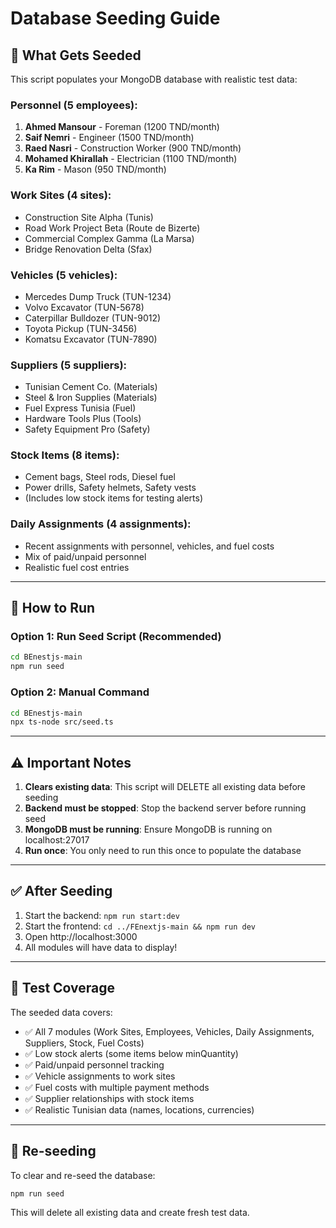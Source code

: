 # Database Seeding Guide

## 🌱 What Gets Seeded

This script populates your MongoDB database with realistic test data:

### Personnel (5 employees):
1. **Ahmed Mansour** - Foreman (1200 TND/month)
2. **Saif Nemri** - Engineer (1500 TND/month)
3. **Raed Nasri** - Construction Worker (900 TND/month)
4. **Mohamed Khirallah** - Electrician (1100 TND/month)
5. **Ka Rim** - Mason (950 TND/month)

### Work Sites (4 sites):
- Construction Site Alpha (Tunis)
- Road Work Project Beta (Route de Bizerte)
- Commercial Complex Gamma (La Marsa)
- Bridge Renovation Delta (Sfax)

### Vehicles (5 vehicles):
- Mercedes Dump Truck (TUN-1234)
- Volvo Excavator (TUN-5678)
- Caterpillar Bulldozer (TUN-9012)
- Toyota Pickup (TUN-3456)
- Komatsu Excavator (TUN-7890)

### Suppliers (5 suppliers):
- Tunisian Cement Co. (Materials)
- Steel & Iron Supplies (Materials)
- Fuel Express Tunisia (Fuel)
- Hardware Tools Plus (Tools)
- Safety Equipment Pro (Safety)

### Stock Items (8 items):
- Cement bags, Steel rods, Diesel fuel
- Power drills, Safety helmets, Safety vests
- (Includes low stock items for testing alerts)

### Daily Assignments (4 assignments):
- Recent assignments with personnel, vehicles, and fuel costs
- Mix of paid/unpaid personnel
- Realistic fuel cost entries

---

## 🚀 How to Run

### Option 1: Run Seed Script (Recommended)

```bash
cd BEnestjs-main
npm run seed
```

### Option 2: Manual Command

```bash
cd BEnestjs-main
npx ts-node src/seed.ts
```

---

## ⚠️ Important Notes

1. **Clears existing data**: This script will DELETE all existing data before seeding
2. **Backend must be stopped**: Stop the backend server before running seed
3. **MongoDB must be running**: Ensure MongoDB is running on localhost:27017
4. **Run once**: You only need to run this once to populate the database

---

## ✅ After Seeding

1. Start the backend: `npm run start:dev`
2. Start the frontend: `cd ../FEnextjs-main && npm run dev`
3. Open http://localhost:3000
4. All modules will have data to display!

---

## 🧪 Test Coverage

The seeded data covers:
- ✅ All 7 modules (Work Sites, Employees, Vehicles, Daily Assignments, Suppliers, Stock, Fuel Costs)
- ✅ Low stock alerts (some items below minQuantity)
- ✅ Paid/unpaid personnel tracking
- ✅ Vehicle assignments to work sites
- ✅ Fuel costs with multiple payment methods
- ✅ Supplier relationships with stock items
- ✅ Realistic Tunisian data (names, locations, currencies)

---

## 🔄 Re-seeding

To clear and re-seed the database:

```bash
npm run seed
```

This will delete all existing data and create fresh test data.
